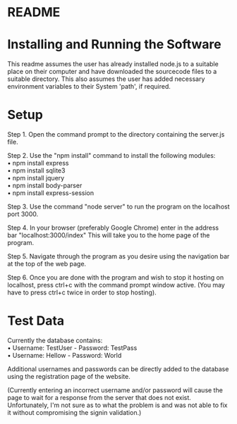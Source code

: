 # README
# Installing and Running the Software

This readme assumes the user has already installed node.js to a suitable place on their computer and have downloaded the sourcecode files to a suitable directory. This also assumes the user has added necessary environment variables to their System 'path', if required.

# Setup
Step 1. Open the command prompt to the directory containing the server.js file.

Step 2. Use the "npm install" command to install the following modules:  
        • npm install express  
        • npm install sqlite3  
        • npm install jquery  
        • npm install body-parser  
        • npm install express-session

Step 3. Use the command "node server" to run the program on the localhost port 3000.

Step 4. In your browser (preferably Google Chrome) enter in the address bar "localhost:3000/index"
        This will take you to the home page of the program.

Step 5. Navigate through the program as you desire using the navigation bar at the top of the web page.

Step 6. Once you are done with the program and wish to stop it hosting on localhost, press ctrl+c with the command prompt window active.
        (You may have to press ctrl+c twice in order to stop hosting).

# Test Data
Currently the database contains:  
• Username: TestUser - Password: TestPass  
• Username: Hellow - Password: World  
       
Additional usernames and passwords can be directly added to the database using the registration page of the website.

(Currently entering an incorrect username and/or password will cause the page to wait for a response from the server that does not exist. Unfortunately, I'm not sure as to what the problem is and was not able to fix it without compromising the signin validation.)
